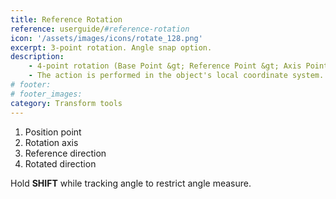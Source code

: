```yaml
---
title: Reference Rotation
reference: userguide/#reference-rotation
icon: '/assets/images/icons/rotate_128.png'
excerpt: 3-point rotation. Angle snap option.
description:
    - 4-point rotation (Base Point &gt; Reference Point &gt; Axis Point &gt; Dest. Point)
    - The action is performed in the object's local coordinate system.
# footer:
# footer_images:
category: Transform tools
---
```


1. Position point
2. Rotation axis
3. Reference direction
4. Rotated direction

Hold **SHIFT** while tracking angle to restrict angle measure.
